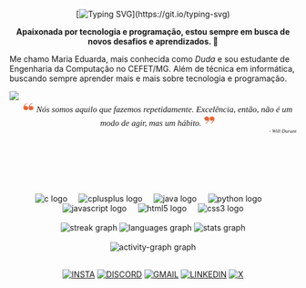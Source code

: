 <div align="center">

[![Typing SVG](https://readme-typing-svg.herokuapp.com?font=&pause=1000&color=EE6331&width=150&lines=Hello+World!)](https://git.io/typing-svg)

**Apaixonada por tecnologia e programação, estou sempre em busca de novos desafios e aprendizados. 🚀**

</div>

Me chamo Maria Eduarda, mais conhecida como *Duda* e sou estudante de Engenharia da Computação no CEFET/MG. Além de  técnica em informática, buscando sempre aprender mais e mais sobre tecnologia e programação. 


<img align="left" height="180" src="https://res.cloudinary.com/practicaldev/image/fetch/s--pzIjq_s2--/c_limit%2Cf_auto%2Cfl_progressive%2Cq_auto%2Cw_880/https://dev-to-uploads.s3.amazonaws.com/uploads/articles/qtaqls0tcwn2n9hsxdku.jpg"  />

<br> 
<div align="center" style="font-family: 'Fira Code'; font-size: 15px">
  <img src="./images/aspa1.png" width="20">
  <I width="10">Nós somos aquilo que fazemos repetidamente. Excelência, então, não é um modo de agir, mas um hábito.</I> <img src="./images/aspa2.png" width="20">
</div>

<div align="right" style="font-family: 'Fira Code'; font-size: 9px">
    <I> - Will Durant</I>  
</div>

<br clear="both">

<div align="center">
  <img src="https://skillicons.dev/icons?i=c" height="40" alt="c logo"  />
  <img width="12" />
  <img src="https://cdn.jsdelivr.net/gh/devicons/devicon/icons/cplusplus/cplusplus-original.svg" height="40" alt="cplusplus logo"  />
  <img width="12" />
  <img src="https://cdn.jsdelivr.net/gh/devicons/devicon/icons/java/java-original.svg" height="40" alt="java logo"  />
  <img width="12" />
  <img src="https://cdn.jsdelivr.net/gh/devicons/devicon/icons/python/python-original.svg" height="40" alt="python logo"  />
  <img width="12" />
  <img src="https://cdn.jsdelivr.net/gh/devicons/devicon/icons/javascript/javascript-original.svg" height="40" alt="javascript logo"  />
  <img width="12" />
  <img src="https://cdn.jsdelivr.net/gh/devicons/devicon/icons/html5/html5-original.svg" height="40" alt="html5 logo"  />
  <img width="12" />
  <img src="https://cdn.jsdelivr.net/gh/devicons/devicon/icons/css3/css3-original.svg" height="40" alt="css3 logo"  />
</div>

<br clear="both">

<div align="center">
  <img src="https://streak-stats.demolab.com?user=dudatsouza&locale=en&mode=daily&theme=codeSTACKr&hide_border=true&border_radius=5" height="120" alt="streak graph"/>
  <img src="https://github-readme-stats.vercel.app/api/top-langs?username=dudatsouza&locale=en&hide_title=false&layout=compact&card_width=320&langs_count=6&theme=codeSTACKr&hide_border=true" height="120" alt="languages graph"  />
  <img src="https://github-readme-stats.vercel.app/api?username=dudatsouza&hide_title=false&hide_rank=false&show_icons=true&include_all_commits=true&count_private=true&disable_animations=false&theme=codeSTACKr&locale=en&hide_border=false&order=1" height="120" alt="stats graph"  />
</div>

<br clear="both">

<div align="center">
  <img src="https://github-readme-activity-graph.vercel.app/graph?username=dudatsouza&radius=16&area=true&order=5&bg_color=0b131b&color=4672a5&title_color=ee6331&line=ee6331&point=f3de01&hide_border=true&hide_title=false" height="160" alt="activity-graph graph"  />
</div>

<br clear="both">

<div align="center">

[![INSTA](https://img.shields.io/badge/-000?style=for-the-badge&logo=instagram)](https://www.instagram.com/dudat_18)
[![DISCORD](https://img.shields.io/badge/-000?style=for-the-badge&logo=discord)](https://discord.com/invite/dudat_18)
[![GMAIL](https://img.shields.io/badge/-000?style=for-the-badge&logo=gmail)](dudateixeirasouza@gmail.com)
[![LINKEDIN](https://img.shields.io/badge/-000?style=for-the-badge&logo=linkedin&logoColor=blue)](https://www.linkedin.com/in/dudatsouza)
[![X](https://img.shields.io/badge/-000?style=for-the-badge&logo=x)](https://x.com/dudat_18)

</div>

